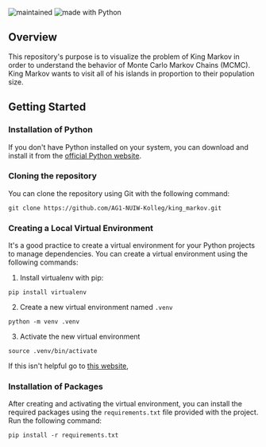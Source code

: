 ![maintained](https://img.shields.io/static/v1?label=maintained&message=yes&color=green)
![made with Python](https://img.shields.io/static/v1?label=made%20with&message=Python&color=007396&logo=Python)

## Overview

This repository's purpose is to visualize the problem of King Markov in order to understand the behavior of Monte Carlo Markov Chains (MCMC).
King Markov wants to visit all of his islands in proportion to their population size.

## Getting Started
### Installation of Python

If you don't have Python installed on your system, you can download and install it from the [official Python website](https://www.python.org/downloads/).

### Cloning the repository
You can clone the repository using Git with the following command:
```
git clone https://github.com/AG1-NUIW-Kolleg/king_markov.git
```

### Creating a Local Virtual Environment

It's a good practice to create a virtual environment for your Python projects to manage dependencies. You can create a virtual environment using the following commands:

1. Install virtualenv with pip:
```
pip install virtualenv
```

2. Create a new virtual environment named `.venv`
```
python -m venv .venv
```

3. Activate the new virtual environment
```
source .venv/bin/activate
```

If this isn't helpful go to [this website](https://www.freecodecamp.org/news/how-to-setup-virtual-environments-in-python/),

### Installation of Packages

After creating and activating the virtual environment, you can install the required packages using the `requirements.txt` file provided with the project. Run the following command:

```
pip install -r requirements.txt
```
